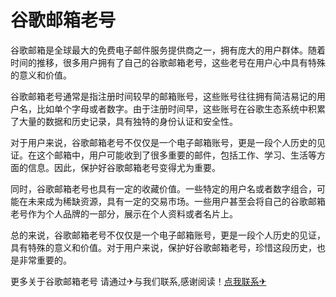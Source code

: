 # 谷歌邮箱老号

谷歌邮箱是全球最大的免费电子邮件服务提供商之一，拥有庞大的用户群体。随着时间的推移，很多用户拥有了自己的谷歌邮箱老号，这些老号在用户心中具有特殊的意义和价值。

谷歌邮箱老号通常是指注册时间较早的邮箱账号，这些账号往往拥有简洁易记的用户名，比如单个字母或者数字。由于注册时间早，这些账号在谷歌生态系统中积累了大量的数据和历史记录，具有独特的身份认证和安全性。

对于用户来说，谷歌邮箱老号不仅仅是一个电子邮箱账号，更是一段个人历史的见证。在这个邮箱中，用户可能收到了很多重要的邮件，包括工作、学习、生活等方面的信息。因此，保护好谷歌邮箱老号变得尤为重要。

同时，谷歌邮箱老号也具有一定的收藏价值。一些特定的用户名或者数字组合，可能在未来成为稀缺资源，具有一定的交易市场。一些用户甚至会将自己的谷歌邮箱老号作为个人品牌的一部分，展示在个人资料或者名片上。

总的来说，谷歌邮箱老号不仅仅是一个电子邮箱账号，更是一段个人历史的见证，具有特殊的意义和价值。对于用户来说，保护好谷歌邮箱老号，珍惜这段历史，也是非常重要的。

更多关于谷歌邮箱老号 请通过✈与我们联系,感谢阅读！[点我联系✈](https://m.G208.com)